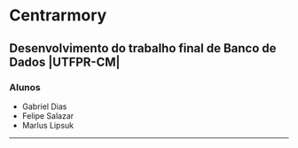 # Centrarmory
## Desenvolvimento do trabalho final de Banco de Dados |UTFPR-CM|
### Alunos
- Gabriel Dias
- Felipe Salazar
- Marlus Lipsuk
---
